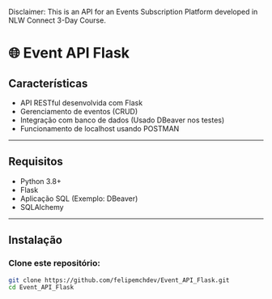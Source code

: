 Disclaimer: This is an API for an Events Subscription Platform developed in NLW Connect 3-Day Course.

# 🌐 Event API Flask

## Características
- API RESTful desenvolvida com Flask  
- Gerenciamento de eventos (CRUD)  
- Integração com banco de dados (Usado DBeaver nos testes)  
- Funcionamento de localhost usando POSTMAN  

---

## Requisitos
- Python 3.8+  
- Flask  
- Aplicação SQL (Exemplo: DBeaver)  
- SQLAlchemy  

---

## Instalação

### Clone este repositório:
```bash
git clone https://github.com/felipemchdev/Event_API_Flask.git
cd Event_API_Flask
